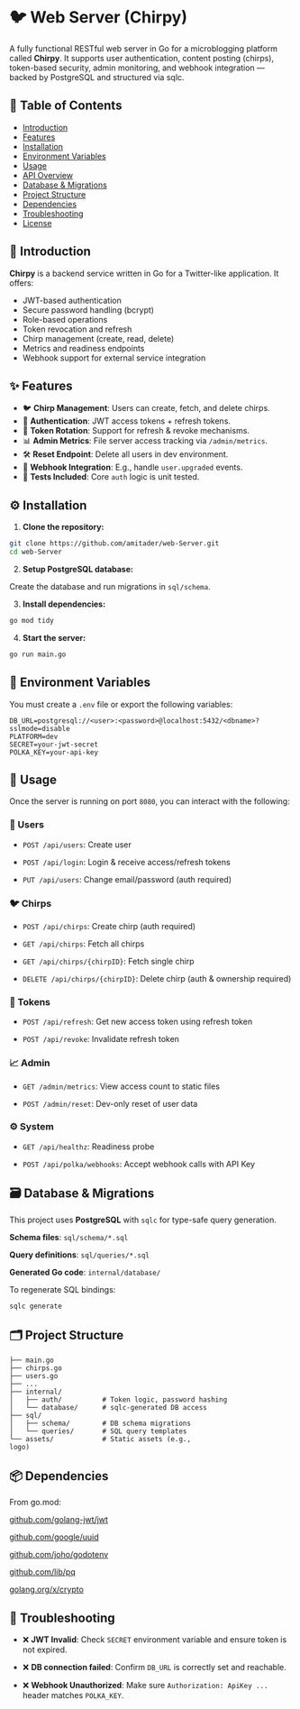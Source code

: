 # 🐦 Web Server (Chirpy)
A fully functional RESTful web server in Go for a microblogging platform called **Chirpy**. It supports user authentication, content posting (chirps), token-based security, admin monitoring, and webhook integration — backed by PostgreSQL and structured via sqlc.

## 📑 Table of Contents

- [Introduction](#introduction)
- [Features](#features)
- [Installation](#installation)
- [Environment Variables](#environment-variables)
- [Usage](#usage)
- [API Overview](#api-overview)
- [Database & Migrations](#database--migrations)
- [Project Structure](#project-structure)
- [Dependencies](#dependencies)
- [Troubleshooting](#troubleshooting)
- [License](#license)

## 🚀 Introduction
**Chirpy** is a backend service written in Go for a Twitter-like application. It offers:

- JWT-based authentication
- Secure password handling (bcrypt)
- Role-based operations
- Token revocation and refresh
- Chirp management (create, read, delete)
- Metrics and readiness endpoints
- Webhook support for external service integration

## ✨ Features

- 🐦 **Chirp Management**: Users can create, fetch, and delete chirps.
- 🔐 **Authentication**: JWT access tokens + refresh tokens.
- 🔁 **Token Rotation**: Support for refresh & revoke mechanisms.
- 📊 **Admin Metrics**: File server access tracking via `/admin/metrics`.
- 🛠️ **Reset Endpoint**: Delete all users in dev environment.
- 📡 **Webhook Integration**: E.g., handle `user.upgraded` events.
- 🧪 **Tests Included**: Core `auth` logic is unit tested.

## ⚙️ Installation
1. **Clone the repository:**

```bash
git clone https://github.com/amitader/web-Server.git
cd web-Server
```
2. **Setup PostgreSQL database:**

Create the database and run migrations in `sql/schema`.

3. **Install dependencies:**

```bash
go mod tidy
```

4. **Start the server:**

```bash
go run main.go
```

## 🔧 Environment Variables
You must create a `.env` file or export the following variables:

```env
DB_URL=postgresql://<user>:<password>@localhost:5432/<dbname>?sslmode=disable
PLATFORM=dev
SECRET=your-jwt-secret
POLKA_KEY=your-api-key
```

## 📡 Usage
Once the server is running on port `8080`, you can interact with the following:

### 🧑 Users
- `POST /api/users`: Create user

- `POST /api/login`: Login & receive access/refresh tokens

- `PUT /api/users`: Change email/password (auth required)

### 🐦 Chirps
- `POST /api/chirps`: Create chirp (auth required)

- `GET /api/chirps`: Fetch all chirps

- `GET /api/chirps/{chirpID}`: Fetch single chirp

- `DELETE /api/chirps/{chirpID}`: Delete chirp (auth & ownership required)

### 🔄 Tokens
- `POST /api/refresh`: Get new access token using refresh token

- `POST /api/revoke`: Invalidate refresh token

### 📈 Admin
- `GET /admin/metrics`: View access count to static files

- `POST /admin/reset`: Dev-only reset of user data

### ⚙️ System
- `GET /api/healthz`: Readiness probe

- `POST /api/polka/webhooks`: Accept webhook calls with API Key

## 🗃️ Database & Migrations
This project uses **PostgreSQL** with `sqlc` for type-safe query generation.

**Schema files**: `sql/schema/*.sql`

**Query definitions**: `sql/queries/*.sql`

**Generated Go code**: `internal/database/`

To regenerate SQL bindings:

```bash
sqlc generate
```
## 🗂️ Project Structure
```plaintext
├── main.go
├── chirps.go
├── users.go
├── ...
├── internal/
│   ├── auth/          # Token logic, password hashing
│   └── database/      # sqlc-generated DB access
├── sql/
│   ├── schema/        # DB schema migrations
│   └── queries/       # SQL query templates
└── assets/            # Static assets (e.g., 
logo)
```

## 📦 Dependencies
From go.mod:

[github.com/golang-jwt/jwt](github.com/golang-jwt/jwt)

[github.com/google/uuid](github.com/google/uuid)

[github.com/joho/godotenv](github.com/joho/godotenv)

[github.com/lib/pq](github.com/lib/pq)

[golang.org/x/crypto](golang.org/x/crypto)

## 🧪 Troubleshooting
- ❌ **JWT Invalid**: Check `SECRET` environment variable and ensure token is not expired.

- ❌ **DB connection failed**: Confirm `DB_URL` is correctly set and reachable.

- ❌ **Webhook Unauthorized**: Make sure `Authorization: ApiKey ...` header matches `POLKA_KEY`.